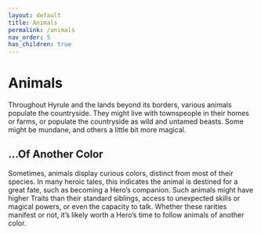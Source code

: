 ```yaml
---
layout: default
title: Animals
permalink: /animals
nav_order: 5
has_children: true
---
```


# Animals

Throughout Hyrule and the lands beyond its borders, various animals populate the countryside. They might live with townspeople in their homes or farms, or populate the countryside as wild and untamed beasts. Some might be mundane, and others a little bit more magical.

## ...Of Another Color

Sometimes, animals display curious colors, distinct from most of their species. In many heroic tales, this indicates the animal is destined for a great fate, such as becoming a Hero’s companion. Such animals might have higher Traits than their standard siblings, access to unexpected skills or magical powers, or even the capacity to talk. Whether these rarities manifest or not, it’s likely worth a Hero’s time to follow animals of another color.
